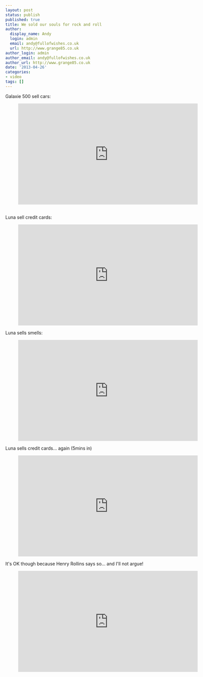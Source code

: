 ```yaml
---
layout: post
status: publish
published: true
title: We sold our souls for rock and roll
author:
  display_name: Andy
  login: admin
  email: andy@fullofwishes.co.uk
  url: http://www.grange85.co.uk
author_login: admin
author_email: andy@fullofwishes.co.uk
author_url: http://www.grange85.co.uk
date: '2013-04-26'
categories:
- video
tags: []
---
```

<p>Galaxie 500 sell cars:<br />

<figure class="caption aligncenter"><iframe width="560" height="315" src="https://www.youtube.com/embed/naPtNSN5r-o" frameborder="0" allowfullscreen></iframe><figcaption class="caption-text"></figcaption></figure>

<a id="more"></a><a id="more-4201"></a><br />
Luna sell credit cards:<br />
</p>
<figure class="caption aligncenter"><iframe width="560" height="315" src="https://www.youtube.com/embed/kQltp3AbhgI" frameborder="0" allowfullscreen></iframe><figcaption class="caption-text"></figcaption></figure>
<p>Luna sells smells:<br />
</p>
<figure class="caption aligncenter"><iframe width="560" height="315" src="https://www.youtube.com/embed/RP7vNnABiMY" frameborder="0" allowfullscreen></iframe><figcaption class="caption-text"></figcaption></figure>
<p>Luna sells credit cards... again (5mins in)<br />
</p>
<figure class="caption aligncenter"><iframe width="560" height="315" src="https://www.youtube.com/embed/SxPM0JzXvmQ&start=307" frameborder="0" allowfullscreen></iframe><figcaption class="caption-text"></figcaption></figure>
<p>It's OK though because Henry Rollins says so... and I'll not argue!<br />
</p>
<figure class="caption aligncenter"><iframe width="560" height="315" src="https://www.youtube.com/embed/s6zVUvmkyvA" frameborder="0" allowfullscreen></iframe><figcaption class="caption-text"></figcaption></figure>
